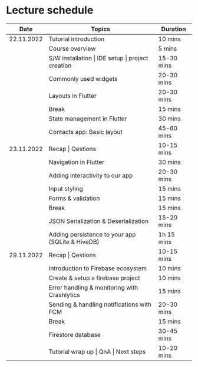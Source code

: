 # Lecture schedule

|Date|Topics|Duration|
|----|----|----|
|22.11.2022|Tutorial introduction|10 mins|
||Course overview|5 mins|
||S/W installation \| IDE setup \| project creation |15-30 mins|
||Commonly used widgets|20-30 mins|
||Layouts in Flutter|20-30 mins|
||Break|15 mins|
||State management in Flutter|30 mins|
||Contacts app: Basic layout|45-60 mins|
|23.11.2022|Recap \| Qestions|10-15 mins|
||Navigation in Flutter|30 mins|
||Adding interactivity to our app|20-30 mins|
||Input styling|15 mins|
||Forms & validation|15 mins|
||Break|15 mins|
||JSON Serialization & Deserialization|15-20 mins|
||Adding persistence to your app (SQLite & HiveDB)|1h 15 mins|
|29.11.2022|Recap \| Qestions|10-15 mins|
||Introduction to Firebase ecosystem|10 mins|
||Create & setup a firebase project|10 mins|
||Error handling & monitoring with Crashlytics |15 mins|
||Sending & handling notifications with FCM|20-30 mins|
||Break|15 mins|
||Firestore database|30-45 mins|
||Tutorial wrap up \| QnA \| Next steps | 10-20 mins|
